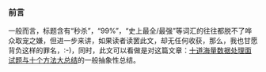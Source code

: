 ### 前言

一般而言，标题含有“秒杀”，“99%”，“史上最全/最强”等词汇的往往都脱不了哗众取宠之嫌，但进一步来讲，如果读者读罢此文，却无任何收获，那么，我也甘愿背负这样的罪名，:-\)，同时，此文可以看做是对这篇文章：[十道海量数据处理面试题与十个方法大总结](http://blog.csdn.net/v_JULY_v/archive/2011/03/26/6279498.aspx)的一般抽象性总结。

